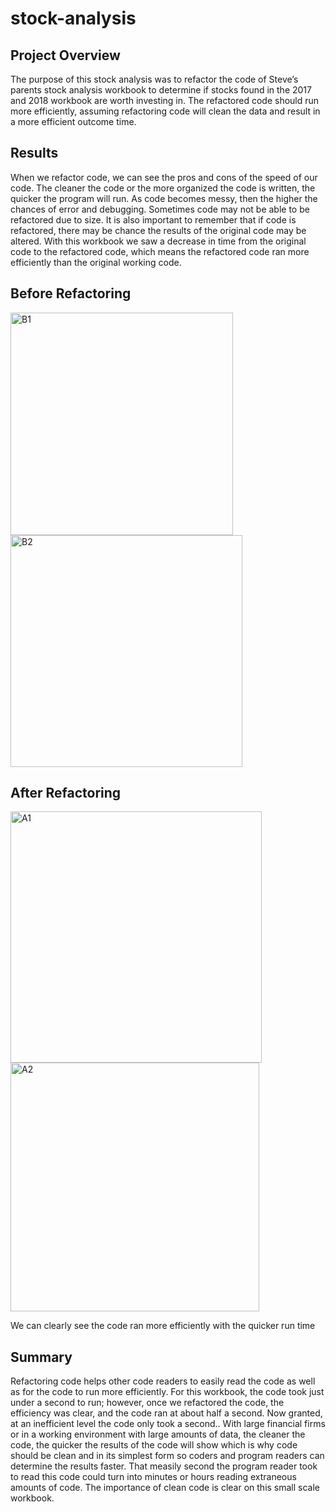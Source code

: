 # stock-analysis

## Project Overview

  The purpose of this stock analysis was to refactor the code of Steve’s parents stock analysis workbook to determine if stocks found in the 2017 and 2018 workbook are worth investing in. The refactored code should run more efficiently, assuming refactoring code will clean the data and result in a more efficient outcome time.

## Results

  When we refactor code, we can see the pros and cons of the speed of our code. The cleaner the code or the more organized the code is written, the quicker the program will run. As code becomes messy, then the higher the chances of error and debugging. Sometimes code may not be able to be refactored due to size. It is also important to remember that if code is refactored, there may be chance the results of the original code may be altered. With this workbook we saw a decrease in time from the original code to the refactored code, which means the refactored code ran more efficiently than the original working code.

## Before Refactoring

<img width="356" alt="B1" src="https://user-images.githubusercontent.com/86068655/140116207-f2391ee3-6266-487a-9646-6e7876d95c46.png">

<img width="371" alt="B2" src="https://user-images.githubusercontent.com/86068655/140116496-41d5338e-9b59-45b9-9074-bde48f42245f.png">


## After Refactoring

<img width="402" alt="A1" src="https://user-images.githubusercontent.com/86068655/140116780-f89e4a7d-beb5-490e-8bea-4bbfd9b69378.png">


<img width="398" alt="A2" src="https://user-images.githubusercontent.com/86068655/140117017-d1c4425b-df1b-419e-b7aa-f51e302b1378.png">

We can clearly see the code ran more efficiently with the quicker run time

## Summary

  Refactoring code helps other code readers to easily read the code as well as for the code to run more efficiently. For this workbook, the code took just under a second to run; however, once we refactored the code, the efficiency was clear, and the code ran at about half a second. Now granted, at an inefficient level the code only took a second.. With large financial firms or in a working environment with large amounts of data, the cleaner the code, the quicker the results of the code will show which is why code should be clean and in its simplest form so coders and program readers can determine the results faster. That measily second the program reader took to read this code could turn into minutes or hours reading extraneous amounts of code. The importance of clean code is clear on this small scale workbook.
